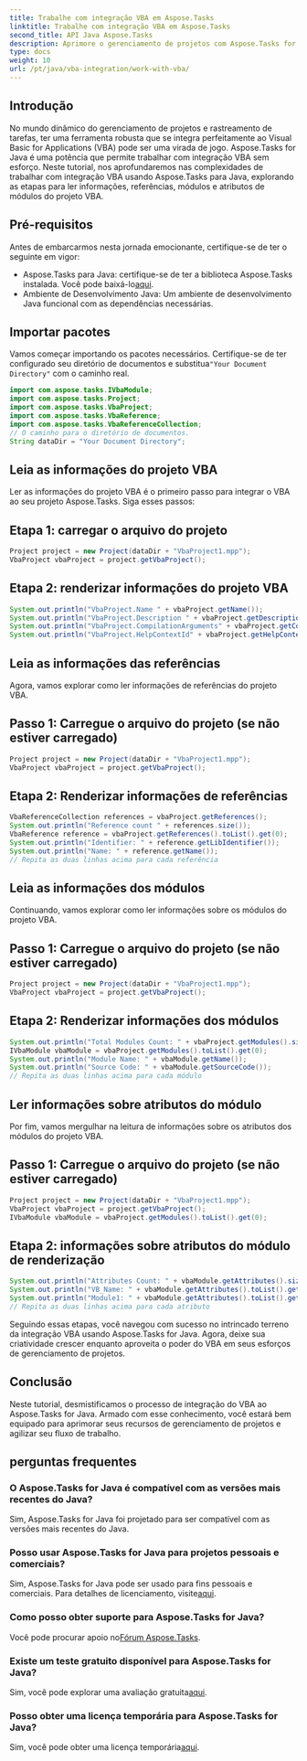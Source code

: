 ```yaml
---
title: Trabalhe com integração VBA em Aspose.Tasks
linktitle: Trabalhe com integração VBA em Aspose.Tasks
second_title: API Java Aspose.Tasks
description: Aprimore o gerenciamento de projetos com Aspose.Tasks for Java - Libere a integração VBA para fluxos de trabalho simplificados. Explore agora para um rastreamento eficiente de tarefas!
type: docs
weight: 10
url: /pt/java/vba-integration/work-with-vba/
---
```

## Introdução
No mundo dinâmico do gerenciamento de projetos e rastreamento de tarefas, ter uma ferramenta robusta que se integra perfeitamente ao Visual Basic for Applications (VBA) pode ser uma virada de jogo. Aspose.Tasks for Java é uma potência que permite trabalhar com integração VBA sem esforço. Neste tutorial, nos aprofundaremos nas complexidades de trabalhar com integração VBA usando Aspose.Tasks para Java, explorando as etapas para ler informações, referências, módulos e atributos de módulos do projeto VBA.
## Pré-requisitos
Antes de embarcarmos nesta jornada emocionante, certifique-se de ter o seguinte em vigor:
-  Aspose.Tasks para Java: certifique-se de ter a biblioteca Aspose.Tasks instalada. Você pode baixá-lo[aqui](https://releases.aspose.com/tasks/java/).
- Ambiente de Desenvolvimento Java: Um ambiente de desenvolvimento Java funcional com as dependências necessárias.
## Importar pacotes
 Vamos começar importando os pacotes necessários. Certifique-se de ter configurado seu diretório de documentos e substitua`"Your Document Directory"` com o caminho real.
```java
import com.aspose.tasks.IVbaModule;
import com.aspose.tasks.Project;
import com.aspose.tasks.VbaProject;
import com.aspose.tasks.VbaReference;
import com.aspose.tasks.VbaReferenceCollection;
// O caminho para o diretório de documentos.
String dataDir = "Your Document Directory";
```
## Leia as informações do projeto VBA
Ler as informações do projeto VBA é o primeiro passo para integrar o VBA ao seu projeto Aspose.Tasks. Siga esses passos:
## Etapa 1: carregar o arquivo do projeto
```java
Project project = new Project(dataDir + "VbaProject1.mpp");
VbaProject vbaProject = project.getVbaProject();
```
## Etapa 2: renderizar informações do projeto VBA
```java
System.out.println("VbaProject.Name " + vbaProject.getName());
System.out.println("VbaProject.Description " + vbaProject.getDescription());
System.out.println("VbaProject.CompilationArguments" + vbaProject.getCompilationArguments());
System.out.println("VbaProject.HelpContextId" + vbaProject.getHelpContextId());
```
## Leia as informações das referências
Agora, vamos explorar como ler informações de referências do projeto VBA.
## Passo 1: Carregue o arquivo do projeto (se não estiver carregado)
```java
Project project = new Project(dataDir + "VbaProject1.mpp");
VbaProject vbaProject = project.getVbaProject();
```
## Etapa 2: Renderizar informações de referências
```java
VbaReferenceCollection references = vbaProject.getReferences();
System.out.println("Reference count " + references.size());
VbaReference reference = vbaProject.getReferences().toList().get(0);
System.out.println("Identifier: " + reference.getLibIdentifier());
System.out.println("Name: " + reference.getName());
// Repita as duas linhas acima para cada referência
```
## Leia as informações dos módulos
Continuando, vamos explorar como ler informações sobre os módulos do projeto VBA.
## Passo 1: Carregue o arquivo do projeto (se não estiver carregado)
```java
Project project = new Project(dataDir + "VbaProject1.mpp");
VbaProject vbaProject = project.getVbaProject();
```
## Etapa 2: Renderizar informações dos módulos
```java
System.out.println("Total Modules Count: " + vbaProject.getModules().size());
IVbaModule vbaModule = vbaProject.getModules().toList().get(0);
System.out.println("Module Name: " + vbaModule.getName());
System.out.println("Source Code: " + vbaModule.getSourceCode());
// Repita as duas linhas acima para cada módulo
```
## Ler informações sobre atributos do módulo
Por fim, vamos mergulhar na leitura de informações sobre os atributos dos módulos do projeto VBA.
## Passo 1: Carregue o arquivo do projeto (se não estiver carregado)
```java
Project project = new Project(dataDir + "VbaProject1.mpp");
VbaProject vbaProject = project.getVbaProject();
IVbaModule vbaModule = vbaProject.getModules().toList().get(0);
```
## Etapa 2: informações sobre atributos do módulo de renderização
```java
System.out.println("Attributes Count: " + vbaModule.getAttributes().size());
System.out.println("VB_Name: " + vbaModule.getAttributes().toList().get(0).getKey());
System.out.println("Module1: " + vbaModule.getAttributes().toList().get(0).getValue());
// Repita as duas linhas acima para cada atributo
```
Seguindo essas etapas, você navegou com sucesso no intrincado terreno da integração VBA usando Aspose.Tasks for Java. Agora, deixe sua criatividade crescer enquanto aproveita o poder do VBA em seus esforços de gerenciamento de projetos.
## Conclusão
Neste tutorial, desmistificamos o processo de integração do VBA ao Aspose.Tasks for Java. Armado com esse conhecimento, você estará bem equipado para aprimorar seus recursos de gerenciamento de projetos e agilizar seu fluxo de trabalho.
## perguntas frequentes
### O Aspose.Tasks for Java é compatível com as versões mais recentes do Java?
Sim, Aspose.Tasks for Java foi projetado para ser compatível com as versões mais recentes do Java.
### Posso usar Aspose.Tasks for Java para projetos pessoais e comerciais?
 Sim, Aspose.Tasks for Java pode ser usado para fins pessoais e comerciais. Para detalhes de licenciamento, visite[aqui](https://purchase.aspose.com/buy).
### Como posso obter suporte para Aspose.Tasks for Java?
 Você pode procurar apoio no[Fórum Aspose.Tasks](https://forum.aspose.com/c/tasks/15).
### Existe um teste gratuito disponível para Aspose.Tasks for Java?
 Sim, você pode explorar uma avaliação gratuita[aqui](https://releases.aspose.com/).
### Posso obter uma licença temporária para Aspose.Tasks for Java?
 Sim, você pode obter uma licença temporária[aqui](https://purchase.aspose.com/temporary-license/).